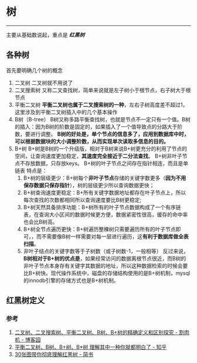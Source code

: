 # 树
***
主要从基础数说起，重点是 ***红黑树***
## 各种树
首先要明确几个树的概念
1. 二叉树
   二叉树就不用说了
2. 二叉搜索树
   又称二叉查找树，简单来说就是左子树小于根节点，右子树大于根节点
3. 平衡二叉树
   **平衡二叉树也属于二叉搜索树的一种**，左右子树高度差不超过1，这里涉及到平衡二叉树插入中的几个基本操作
4. B树（B-tree）
   B树又称多路平衡查找树，也就是节点不一定只有一个值。B树的插入：因为B树的阶数是固定的，如果插入了一个值导致点的分路大于阶数，要进行调整。
   **B树的好处是，单个节点的信息多了，应用到数据库中时，可以根据数据块的大小调整阶数，从而实现单次读取多信息的目的。**
5. B+树
   B+树是B树的一个升级版，相对于B树来说B+树更充分的利用了节点的空间，让查询速度更加稳定，**其速度完全接近于二分法查找**。
   B+树非叶子节点不存放数据，只存放keys。
   B+树的叶子节点之间存在指针相连，而且是单链表
   特点是：
   1. B+树的层级更少：B+树每个**非叶子节点**存储的关键字数更多（**因为不用保存数据只保存指针**），树的层级更少所以查询数据更快；
   2. B+树查询速度更稳定：B+所有关键字数据地址都存在叶子节点上，所以每次查找的次数都相同所以查询速度要比B树更稳定;
   3. B+树天然具备排序功能：B+树所有的叶子节点数据构成了一个有序链表，在查询大小区间的数据时候更方便，数据紧密性很高，缓存的命中率也会比B树高。
   4. B+树全节点遍历更快：B+树遍历整棵树只需要遍历所有的叶子节点即可，，而不需要像B树一样需要对每一层进行遍历，这**有利于数据库做全表扫描**。
   5. 非叶子结点的关键字数等于子树数（或子树数-1，一般相等）
   反过来说，**B树相对于B+树的优点是**，如果经常访问的数据离根节点很近，而B树的非叶子节点本身存有关键字其数据的地址，所以这种数据检索的时候会要比B+树快。现代操作系统中，磁盘的存储结构使用的是B+树机制，mysql的innodb引擎的存储方式也是B+树机制。
   
## 红黑树定义


### 参考
1. [二叉树、二叉搜索树、平衡二叉树、B树、B+树的精确定义和区别探究 - 割肉机 - 博客园](https://www.cnblogs.com/williamjie/p/11081096.html)
2. [平衡二叉树、B树、B+树、B*树 理解其中一种你就都明白了 - 知乎](https://zhuanlan.zhihu.com/p/27700617)
3. [30张图带你彻底理解红黑树 - 简书](https://www.jianshu.com/p/e136ec79235c)